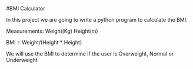 #BMI Calculator

In this project we are going to write a python program to calculate the BMI.


Measurements:
Weight(Kg)
Height(m)

BMI = Weight/(Height * Height)

We will use the BMI to determine if the user is Overweight, Normal or Underweight
